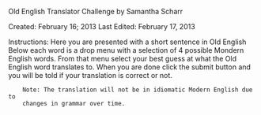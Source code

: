 Old English Translator Challenge
by Samantha Scharr

Created: February 16; 2013
Last Edited: February 17, 2013

Instructions: Here you are presented with a short sentence in Old English
		Below each word is a drop menu with a selection of 4 possible Mondern English words. 
		From that menu select your best guess at what the Old English word
		translates to. When you are done click the submit button and you will be 
		told if your translation is correct or not. 

		Note: The translation will not be in idiomatic Modern English due to
		changes in grammar over time.